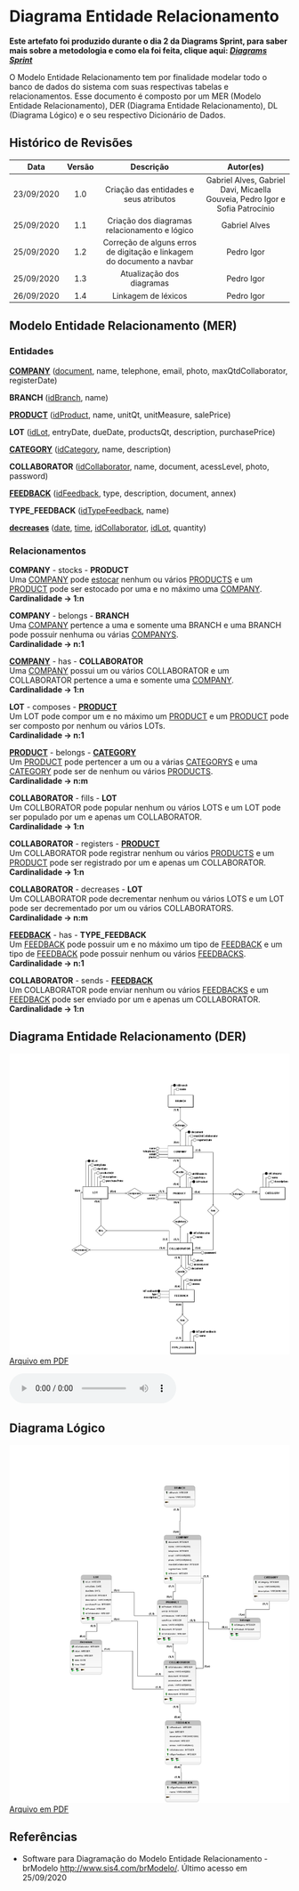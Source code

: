 # Diagrama Entidade Relacionamento
**Este artefato foi produzido durante o dia 2 da Diagrams Sprint, para saber mais sobre a metodologia e como ela foi feita, clique aqui: _[Diagrams Sprint](Modeling/Diagrams/Diagrams.md)_**

O Modelo Entidade Relacionamento tem por finalidade modelar todo o banco de dados do sistema com suas respectivas tabelas e relacionamentos. Esse documento é composto por um MER (Modelo Entidade Relacionamento), DER (Diagrama Entidade Relacionamento), DL (Diagrama Lógico) e o seu respectivo Dicionário de Dados.

## Histórico de Revisões
| Data | Versão | Descrição | Autor(es) |
|:----:|:------:|:---------:|:---------:|
| 23/09/2020 | 1.0 | Criação das entidades e seus atributos | Gabriel Alves, Gabriel Davi, Micaella Gouveia, Pedro Igor e Sofia Patrocínio |
| 25/09/2020 | 1.1 | Criação dos diagramas relacionamento e lógico | Gabriel Alves |
| 25/09/2020 | 1.2 | Correção de alguns erros de digitação e linkagem do documento a navbar | Pedro Igor |
| 25/09/2020 | 1.3 | Atualização dos diagramas | Pedro Igor |
| 26/09/2020 | 1.4 | Linkagem de léxicos | Pedro Igor |
## Modelo Entidade Relacionamento (MER)

### Entidades

**[COMPANY](/Modeling/objeto?id=micro-empresa)** (<ins>document</ins>, name, telephone, email, photo, maxQtdCollaborator, registerDate)

**BRANCH** (<ins>idBranch</ins>, name)

**[PRODUCT](Modeling/objeto?id=produto)** (<ins>idProduct</ins>, name, unitQt, unitMeasure, salePrice)

**LOT** (<ins>idLot</ins>, entryDate, dueDate, productsQt, description, purchasePrice)

**[CATEGORY](/Modeling/objeto?id=tag)** (<ins>idCategory</ins>, name, description)

**COLLABORATOR** (<ins>idCollaborator</ins>, name, document, acessLevel, photo, password)

**[FEEDBACK](/Modeling/verbo?id=feedback)** (<ins>idFeedback</ins>, type, description, document, annex)

**TYPE_FEEDBACK** (<ins>idTypeFeedback</ins>, name)

**[decreases](/Modeling/verbo?id=baixa-em-produto)** (<ins>date</ins>, <ins>time</ins>, <ins>idCollaborator</ins>, <ins>idLot</ins>, quantity)

### Relacionamentos

**COMPANY** - stocks - **PRODUCT**<br>
Uma [COMPANY](/Modeling/objeto?id=micro-empresa) pode [estocar](/Modeling/verbo?id=armazenar) nenhum ou vários [PRODUCTS](/Modeling/objeto/id=produto) e um [PRODUCT](/Modeling/objeto/id=produto) pode ser estocado por uma e no máximo uma [COMPANY](/Modeling/objeto?id=micro-empresa). <br>
**Cardinalidade -> 1:n**

**COMPANY** - belongs - **BRANCH**<br>
Uma [COMPANY](/Modeling/objeto?id=micro-empresa) pertence a uma e somente uma BRANCH e uma BRANCH pode possuir nenhuma ou várias [COMPANYS](/Modeling/objeto?id=micro-empresa).<br>
**Cardinalidade -> n:1**

**[COMPANY](/Modeling/objeto?id=micro-empresa)** - has - **COLLABORATOR**<br>
Uma [COMPANY](/Modeling/objeto?id=micro-empresa) possui um ou vários COLLABORATOR e um COLLABORATOR pertence a uma e somente uma [COMPANY](/Modeling/objeto?id=micro-empresa).<br>
**Cardinalidade -> 1:n**

**LOT** - composes - **[PRODUCT](Modeling/objeto?id=produto)**<br>
Um LOT pode compor um e no máximo um [PRODUCT](Modeling/objeto?id=produto) e um [PRODUCT](Modeling/objeto?id=produto) pode ser composto por nenhum ou vários LOTs.<br>
**Cardinalidade -> n:1**

**[PRODUCT](Modeling/objeto?id=produto)** - belongs - **[CATEGORY](/Modeling/objeto?id=tag)**<br>
Um [PRODUCT](Modeling/objeto?id=produto) pode pertencer a um ou a várias [CATEGORYS](/Modeling/objeto?id=tag) e uma [CATEGORY](/Modeling/objeto?id=tag) pode ser de nenhum ou vários [PRODUCTS](Modeling/objeto?id=produto).<br>
**Cardinalidade -> n:m**

**COLLABORATOR** - fills - **LOT**<br>
Um COLLBORATOR pode popular nenhum ou vários LOTS e um LOT pode ser populado por um e apenas um COLLABORATOR.<br>
**Cardinalidade -> 1:n**

**COLLABORATOR** - registers - **[PRODUCT](Modeling/objeto?id=produto)**<br>
Um COLLABORATOR pode registrar nenhum ou vários [PRODUCTS](Modeling/objeto?id=produto) e um [PRODUCT](Modeling/objeto?id=produto) pode ser registrado por um e apenas um COLLABORATOR.<br>
**Cardinalidade -> 1:n**

**COLLABORATOR** - decreases - **LOT**<br>
Um COLLABORATOR pode decrementar nenhum ou vários LOTS e um LOT pode ser decrementado por um ou vários COLLABORATORS.<br>
**Cardinalidade -> n:m**

**[FEEDBACK](/Modeling/verbo?id=feedback)** - has - **TYPE_FEEDBACK**<br>
Um [FEEDBACK](/Modeling/verbo?id=feedback) pode possuir um e no máximo um tipo de [FEEDBACK](/Modeling/verbo?id=feedback) e um tipo de [FEEDBACK](/Modeling/verbo?id=feedback) pode possuir nenhum ou vários [FEEDBACKS](/Modeling/verbo?id=feedback).<br>
**Cardinalidade -> n:1**

**COLLABORATOR** - sends - **[FEEDBACK](/Modeling/verbo?id=feedback)**<br>
Um COLLABORATOR pode enviar nenhum ou vários [FEEDBACKS](/Modeling/verbo?id=feedback) e um [FEEDBACK](/Modeling/verbo?id=feedback) pode ser enviado por um e apenas um COLLABORATOR.<br>
**Cardinalidade -> 1:n**


## Diagrama Entidade Relacionamento (DER)

![Diagrama Entidade Relacionamento](../../assets/img/bancoDados/Diagrama_Entidade_Relacionamento.png)<br>
<a href="https://unbarqdsw.github.io/2020.1_G12_Stock/assets/pdf/diagramas/bancoDados/Diagrama_Entidade_Relacionamento.pdf">Arquivo em PDF</a><br>


<audio controls>
  <source src="https://unbarqdsw.github.io/2020.1_G12_Stock/assets/audios/der/DER.wav" type="audio/mpeg">
</audio>

## Diagrama Lógico

![Diagrama Entidade Relacionamento](../../assets/img/bancoDados/Diagrama_Logico.png)
<a href="https://unbarqdsw.github.io/2020.1_G12_Stock/assets/pdf/diagramas/bancoDados/Diagrama_Logico.pdf">Arquivo em PDF</a>
## Referências 
- Software para Diagramação do Modelo Entidade Relacionamento - brModelo <http://www.sis4.com/brModelo/>. Último acesso em 25/09/2020 
